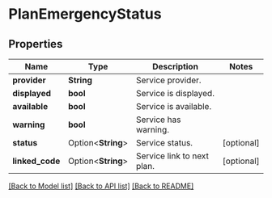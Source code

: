 # PlanEmergencyStatus

## Properties

Name | Type | Description | Notes
------------ | ------------- | ------------- | -------------
**provider** | **String** | Service provider. | 
**displayed** | **bool** | Service is displayed. | 
**available** | **bool** | Service is available. | 
**warning** | **bool** | Service has warning. | 
**status** | Option<**String**> | Service status. | [optional]
**linked_code** | Option<**String**> | Service link to next plan. | [optional]

[[Back to Model list]](../README.md#documentation-for-models) [[Back to API list]](../README.md#documentation-for-api-endpoints) [[Back to README]](../README.md)


